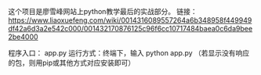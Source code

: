 这个项目是廖雪峰网站上python教学最后的实战部分。
链接：https://www.liaoxuefeng.com/wiki/0014316089557264a6b348958f449949df42a6d3a2e542c000/001432170876125c96f6cc10717484baea0c6da9bee2be4000

程序入口： app.py
运行方式：终端下，输入 python app.py
（若显示没有响应的包，则用pip或其他方式对应安装即可）